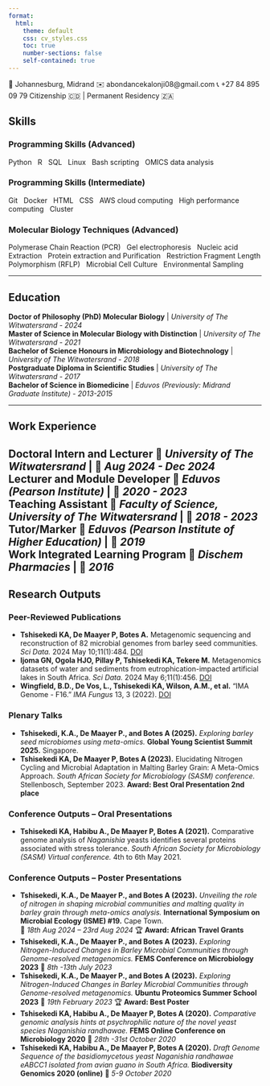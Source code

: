 ```yaml
---
format:
  html:
    theme: default
    css: cv_styles.css
    toc: true
    number-sections: false
    self-contained: true
---
```


<div class="contact-info">
  <div class="contact-right">
    📍 Johannesburg, Midrand  
    ✉️ abondancekalonji08@gmail.com  
    📞 +27 84 895 09 79 
    Citizenship 🇨🇩 | Permanent Residency 🇿🇦 
  </div>
</div>

## Skills

### **Programming Skills (Advanced)**
<div class="skill-bar skill-advanced"><div></div></div>

<div class="skill-list">Python &nbsp; R &nbsp; SQL &nbsp; Linux &nbsp; Bash scripting &nbsp; OMICS data analysis</div>

### **Programming Skills (Intermediate)**
<div class="skill-bar skill-intermediate"><div></div></div>
<div class="skill-list">Git &nbsp; Docker &nbsp; HTML &nbsp; CSS &nbsp; AWS cloud computing &nbsp; High performance computing &nbsp; Cluster</div>

### **Molecular Biology Techniques (Advanced)**
<div class="skill-bar skill-advanced"><div></div></div>

<div class="skill-list">Polymerase Chain Reaction (PCR) &nbsp; Gel electrophoresis &nbsp; Nucleic acid Extraction &nbsp; Protein extraction and Purification &nbsp; Restriction Fragment Length Polymorphism (RFLP) &nbsp; Microbial Cell Culture &nbsp; Environmental Sampling</div>

---

## Education

**Doctor of Philosophy (PhD) Molecular Biology** | *University of The Witwatersrand* - *2024*  
**Master of Science in Molecular Biology with Distinction** | *University of The Witwatersrand* - *2021*  
**Bachelor of Science Honours in Microbiology and Biotechnology** | *University of The Witwatersrand* - *2018*  
**Postgraduate Diploma in Scientific Studies** | *University of The Witwatersrand* - *2017*  
**Bachelor of Science in Biomedicine** | *Eduvos (Previously: Midrand Graduate Institute)* - *2013-2015*  

---

## Work Experience

**Doctoral Intern and Lecturer** 📍 *University of The Witwatersrand* | 📅 *Aug 2024 - Dec 2024*  
**Lecturer and Module Developer** 📍 *Eduvos (Pearson Institute)* | 📅 *2020 - 2023*  
**Teaching Assistant** 📍 *Faculty of Science, University of The Witwatersrand* | 📅 *2018 - 2023*  
**Tutor/Marker** 📍 *Eduvos (Pearson Institute of Higher Education)* | 📅 *2019*  
**Work Integrated Learning Program** 📍 *Dischem Pharmacies* | 📅 *2016*    
---

## Research Outputs

### **Peer-Reviewed Publications**
- **Tshisekedi KA, De Maayer P, Botes A.** Metagenomic sequencing and reconstruction of 82 microbial genomes from barley seed communities. *Sci Data.* 2024 May 10;11(1):484. [DOI](https://doi.org/10.1038/s41597-024-03332-x)
- **Ijoma GN, Ogola HJO, Pillay P, Tshisekedi KA, Tekere M.** Metagenomics datasets of water and sediments from eutrophication-impacted artificial lakes in South Africa. *Sci Data.* 2024 May 6;11(1):456. [DOI](https://doi.org/10.1038/s41597-024-03286-0)
- **Wingfield, B.D., De Vos, L., Tshisekedi KA, Wilson, A.M., et al.** “IMA Genome - F16.” *IMA Fungus* 13, 3 (2022). [DOI](https://doi.org/10.1186/s43008-022-00089-z)

### **Plenary Talks**
- **Tshisekedi, K.A., De Maayer P., and Botes A (2025).** *Exploring barley seed microbiomes using meta-omics.* **Global Young Scientist Summit 2025.** Singapore.  
- **Tshisekedi KA, De Maayer P, Botes A (2023).** Elucidating Nitrogen Cycling and Microbial Adaptation in Malting Barley Grain: A Meta-Omics Approach. *South African Society for Microbiology (SASM) conference.* Stellenbosch, September 2023. **Award: Best Oral Presentation 2nd place**

### **Conference Outputs – Oral Presentations**
- **Tshisekedi KA, Habibu A., De Maayer P, Botes A (2021).** Comparative genome analysis of *Naganishia* yeasts identifies several proteins associated with stress tolerance. *South African Society for Microbiology (SASM) Virtual conference.* 4th to 6th May 2021.

### **Conference Outputs – Poster Presentations**
- **Tshisekedi, K.A., De Maayer P., and Botes A (2023).** *Unveiling the role of nitrogen in shaping microbial communities and malting quality in barley grain through meta-omics analysis.* **International Symposium on Microbial Ecology (ISME) #19.** Cape Town.  
  📅 *18th Aug 2024 – 23rd Aug 2024* 🏆 **Award: African Travel Grants**  
- **Tshisekedi, K.A., De Maayer P., and Botes A (2023).** *Exploring Nitrogen-Induced Changes in Barley Microbial Communities through Genome-resolved metagenomics.* **FEMS Conference on Microbiology 2023** 📅 *8th -13th July 2023*  
- **Tshisekedi, K.A., De Maayer P., and Botes A (2023).** *Exploring Nitrogen-Induced Changes in Barley Microbial Communities through Genome-resolved metagenomics.* **Ubuntu Proteomics Summer School 2023** 📅 *19th February 2023* 🏆 **Award: Best Poster**  
- **Tshisekedi KA, Habibu A., De Maayer P, Botes A (2020).** *Comparative genomic analysis hints at psychrophilic nature of the novel yeast species Naganishia randhawae.* **FEMS Online Conference on Microbiology 2020** 📅 *28th -31st October 2020*  
- **Tshisekedi KA, Habibu A., De Maayer P, Botes A (2020).** *Draft Genome Sequence of the basidiomycetous yeast Naganishia randhawae eABCC1 isolated from avian guano in South Africa.* **Biodiversity Genomics 2020 (online)** 📅 *5-9 October 2020*  
